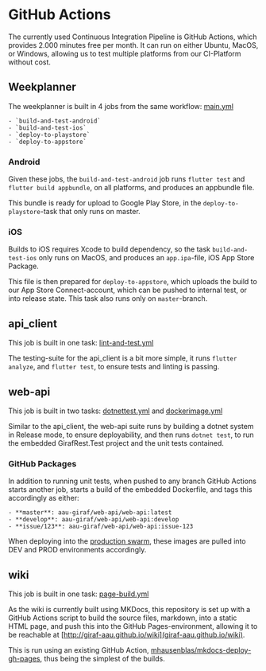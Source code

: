 # GitHub Actions

The currently used Continuous Integration Pipeline is GitHub Actions, which provides 2.000 minutes free per month. It can run on either Ubuntu, MacOS, or Windows, allowing us to test multiple platforms from our CI-Platform without cost.

## Weekplanner

The weekplanner is built in 4 jobs from the same workflow: [main.yml](https://github.com/aau-giraf/weekplanner/blob/develop/.github/workflows/main.yml)

    - `build-and-test-android`
    - `build-and-test-ios`
    - `deploy-to-playstore`
    - `deploy-to-appstore`

### Android

Given these jobs, the `build-and-test-android` job runs `flutter test` and `flutter build appbundle`, on all platforms, and produces an appbundle file.

This bundle is ready for upload to Google Play Store, in the `deploy-to-playstore`-task that only runs on master.

### iOS

Builds to iOS requires Xcode to build dependency, so the task `build-and-test-ios` only runs on MacOS, and produces an `app.ipa`-file, iOS App Store Package.

This file is then prepared for `deploy-to-appstore`, which uploads the build to our App Store Connect-account, which can be pushed to internal test, or into release state.
This task also runs only on `master`-branch.

## api_client

This job is built in one task: [lint-and-test.yml](https://github.com/aau-giraf/api_client/blob/develop/.github/workflows/lint-and-test.yml)

The testing-suite for the api_client is a bit more simple, it runs `flutter analyze`, and `flutter test`, to ensure tests and linting is passing.

## web-api

This job is built in two tasks: [dotnettest.yml](https://github.com/aau-giraf/web-api/blob/develop/.github/workflows/dotnettest.yml) and [dockerimage.yml](https://github.com/aau-giraf/web-api/blob/develop/.github/workflows/dockerimage.yml)

Similar to the api_client, the web-api suite runs by building a dotnet system in Release mode, to ensure deployability, and then runs `dotnet test`, to run the embedded GirafRest.Test project and the unit tests contained.

### GitHub Packages

In addition to running unit tests, when pushed to any branch GitHub Actions starts another job, starts a build of the embedded Dockerfile, and tags this accordingly as either:

    - **master**: aau-giraf/web-api/web-api:latest
    - **develop**: aau-giraf/web-api/web-api:develop
    - **issue/123**: aau-giraf/web-api/web-api:issue-123

When deploying into the [production swarm](../../server_administration/PracticalDocker), these images are pulled into DEV and PROD environments accordingly.

## wiki

This job is built in one task: [page-build.yml](https://github.com/aau-giraf/wiki/blob/master/.github/workflows/page-build.yml)

As the wiki is currently built using MKDocs, this repository is set up with a GitHub Actions script to build the source files, markdown, into a static HTML page, and push this into the GitHub Pages-environment, allowing it to be reachable at [http://giraf-aau.github.io/wiki](giraf-aau.github.io/wiki).

This is run using an existing GitHub Action, [mhausenblas/mkdocs-deploy-gh-pages](https://github.com/mhausenblas/mkdocs-deploy-gh-pages), thus being the simplest of the builds.
